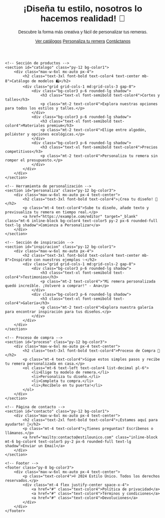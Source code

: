 <!DOCTYPE html>
<html lang="en">
<head>
    <meta charset="UTF-8">
    <meta name="viewport" content="width=device-width, initial-scale=1.0">
    <title>Estilo Único - Taller de Remeras Personalizadas</title>
    <script src="https://cdn.tailwindcss.com"></script>
    <style>
        body {
            font-family: 'Poppins', sans-serif;
            margin: 0;
        }
    </style>
</head>
<body class="bg-color1">
    <!-- Header -->
    <header class="bg-color3 py-8">
        <div class="max-w-6xl mx-auto px-4 text-center">
            <h1 class="text-4xl font-bold text-color4">¡Diseña tu estilo, nosotros lo hacemos realidad! 🎨</h1>
            <p class="mt-4 text-lg text-color4">Descubre la forma más creativa y fácil de personalizar tus remeras.</p>
            <div class="mt-6">
                <a href="#catalogo" class="inline-block bg-color4 text-color5 py-2 px-6 rounded-full text-lg shadow mr-4">Ver catálogos</a>
                <a href="#personaliza" class="inline-block bg-color4 text-color5 py-2 px-6 rounded-full text-lg shadow mr-4">Personaliza tu remera</a>
                <a href="#contacto" class="inline-block bg-color4 text-color5 py-2 px-6 rounded-full text-lg shadow">Contáctanos</a>
            </div>
        </div>
    </header>

    <!-- Sección de productos -->
    <section id="catalogo" class="py-12 bg-color1">
        <div class="max-w-6xl mx-auto px-4">
            <h2 class="text-3xl font-bold text-color4 text-center mb-8">Catálogo de modelos 🛍️</h2>
            <div class="grid grid-cols-1 md:grid-cols-3 gap-8">
                <div class="bg-color3 p-6 rounded-lg shadow">
                    <h3 class="text-xl font-semibold text-color4">Cortes y talles</h3>
                    <p class="mt-2 text-color4">Explora nuestras opciones para todos los estilos y talles.</p>
                </div>
                <div class="bg-color3 p-6 rounded-lg shadow">
                    <h3 class="text-xl font-semibold text-color4">Materiales premium</h3>
                    <p class="mt-2 text-color4">Elige entre algodón, poliéster y opciones ecológicas.</p>
                </div>
                <div class="bg-color3 p-6 rounded-lg shadow">
                    <h3 class="text-xl font-semibold text-color4">Precios competitivos</h3>
                    <p class="mt-2 text-color4">Personaliza tu remera sin romper el presupuesto.</p>
                </div>
            </div>
        </div>
    </section>

    <!-- Herramienta de personalización -->
    <section id="personaliza" class="py-12 bg-color3">
        <div class="max-w-6xl mx-auto px-4 text-center">
            <h2 class="text-3xl font-bold text-color4">¡Crea tu diseño! 🎨</h2>
            <p class="mt-4 text-color4">Sube tu diseño, añade texto y previsualiza tu remera en tiempo real.</p>
            <a href="https://example.com/editor" target="_blank" class="mt-6 inline-block bg-color4 text-color5 py-2 px-6 rounded-full text-lg shadow">Comienza a Personalizar</a>
        </div>
    </section>

    <!-- Sección de inspiración -->
    <section id="inspiracion" class="py-12 bg-color1">
        <div class="max-w-6xl mx-auto px-4">
            <h2 class="text-3xl font-bold text-color4 text-center mb-8">Inspírate con nuestros ejemplos ✨</h2>
            <div class="grid grid-cols-1 md:grid-cols-2 gap-8">
                <div class="bg-color3 p-6 rounded-lg shadow">
                    <h3 class="text-xl font-semibold text-color4">Testimonios</h3>
                    <p class="mt-2 text-color4">"Mi remera personalizada quedó increíble. ¡Volveré a comprar!" - Ana</p>
                </div>
                <div class="bg-color3 p-6 rounded-lg shadow">
                    <h3 class="text-xl font-semibold text-color4">Galería</h3>
                    <p class="mt-2 text-color4">Explora nuestra galería para encontrar inspiración para tus diseños.</p>
                </div>
            </div>
        </div>
    </section>

    <!-- Proceso de compra -->
    <section id="proceso" class="py-12 bg-color3">
        <div class="max-w-6xl mx-auto px-4 text-center">
            <h2 class="text-3xl font-bold text-color4">Proceso de Compra 🛒</h2>
            <p class="mt-4 text-color4">Sigue estos simples pasos y recibe tu remera personalizada en casa.</p>
            <ol class="mt-6 text-left text-color4 list-decimal pl-6">
                <li>Elige tu modelo de remera.</li>
                <li>Personaliza tu diseño.</li>
                <li>Completa tu compra.</li>
                <li>¡Recíbelo en tu puerta!</li>
            </ol>
        </div>
    </section>

    <!-- Página de contacto -->
    <section id="contacto" class="py-12 bg-color1">
        <div class="max-w-6xl mx-auto px-4 text-center">
            <h2 class="text-2xl font-bold text-color4">¡Estamos aquí para ayudarte! 📩</h2>
            <p class="mt-4 text-color4">¿Tienes preguntas? Escríbenos o llámanos.</p>
            <a href="mailto:contacto@estilounico.com" class="inline-block mt-6 bg-color4 text-color5 py-2 px-6 rounded-full text-lg shadow">Enviar un Email</a>
        </div>
    </section>

    <!-- Footer -->
    <footer class="py-8 bg-color3">
        <div class="max-w-6xl mx-auto px-4 text-center">
            <p class="text-color4">© 2024 Estilo Único. Todos los derechos reservados.</p>
            <div class="mt-4 flex justify-center space-x-4">
                <a href="#" class="text-color4">Política de privacidad</a>
                <a href="#" class="text-color4">Términos y condiciones</a>
                <a href="#" class="text-color4">Devoluciones</a>
            </div>
        </div>
    </footer>
</body>
</html>
